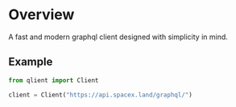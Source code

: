 # Overview

A fast and modern graphql client designed with simplicity in mind.

## Example

```python
from qlient import Client

client = Client("https://api.spacex.land/graphql/")
```
